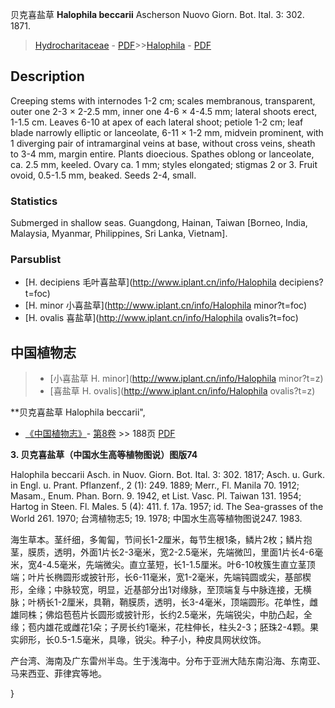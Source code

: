 贝克喜盐草 **Halophila beccarii** Ascherson Nuovo Giorn. Bot. Ital. 3: 302. 1871.

> [Hydrocharitaceae](http://www.iplant.cn/info/Hydrocharitaceae?t=foc) - [PDF](http://www.iplant.cn/foc/pdf/Hydrocharitaceae.pdf)>>[Halophila](http://www.iplant.cn/info/Halophila?t=foc) - [PDF](http://www.iplant.cn/foc/pdf/Halophila.pdf)

## Description

Creeping stems with internodes 1-2 cm; scales membranous, transparent, outer one 2-3 × 2-2.5 mm, inner one 4-6 × 4-4.5 mm; lateral shoots erect, 1-1.5 cm. Leaves 6-10 at apex of each lateral shoot; petiole 1-2 cm; leaf blade narrowly elliptic or lanceolate, 6-11 × 1-2 mm, midvein prominent, with 1 diverging pair of intramarginal veins at base, without cross veins, sheath to 3-4 mm, margin entire. Plants dioecious. Spathes oblong or lanceolate, ca. 2.5 mm, keeled. Ovary ca. 1 mm; styles elongated; stigmas 2 or 3. Fruit ovoid, 0.5-1.5 mm, beaked. Seeds 2-4, small.

### Statistics
Submerged in shallow seas. Guangdong, Hainan, Taiwan [Borneo, India, Malaysia, Myanmar, Philippines, Sri Lanka, Vietnam].

### Parsublist

* [H.  decipiens  毛叶喜盐草](http://www.iplant.cn/info/Halophila decipiens?t=foc)
* [H.  minor  小喜盐草](http://www.iplant.cn/info/Halophila minor?t=foc)
* [H.  ovalis  喜盐草](http://www.iplant.cn/info/Halophila ovalis?t=foc)

## 中国植物志

> * [小喜盐草  H.  minor](http://www.iplant.cn/info/Halophila minor?t=z)
> * [喜盐草  H.  ovalis](http://www.iplant.cn/info/Halophila ovalis?t=z)


**贝克喜盐草 Halophila beccarii",

* [《中国植物志》](http://www.iplant.cn/frps)- [第8卷](http://www.iplant.cn/frps/vol/8) >> 188页 [PDF](http://www.iplant.cn/frps/pdf/8/188a.pdf)


**3. 贝克喜盐草（中国水生高等植物图说）图版74**

Halophila beccarii Asch. in Nuov. Giorn. Bot. Ital. 3: 302. 1817; Asch. u. Gurk. in Engl. u. Prant. Pflanzenf., 2 (1): 249. 1889; Merr., Fl. Manila 70. 1912; Masam., Enum. Phan. Born. 9. 1942, et List. Vasc. Pl. Taiwan 131. 1954; Hartog in Steen. Fl. Males. 5 (4): 411. f. 17a. 1957; id. The Sea-grasses of the World 261. 1970; 台湾植物志5; 19. 1978; 中国水生高等植物图说247. 1983.

海生草本。茎纤细，多匍匐，节间长1-2厘米，每节生根1条，鳞片2枚；鳞片抱茎，膜质，透明，外面1片长2-3毫米，宽2-2.5毫米，先端微凹，里面1片长4-6毫米，宽4-4.5毫米，先端微尖。直立茎短，长1-1.5厘米。叶6-10枚簇生直立茎顶端；叶片长椭圆形或披针形，长6-11毫米，宽1-2毫米，先端钝圆或尖，基部楔形，全缘；中脉较宽，明显，近基部分出1对缘脉，至顶端复与中脉连接，无横脉；叶柄长1-2厘米，具鞘，鞘膜质，透明，长3-4毫米，顶端圆形。花单性，雌雄同株；佛焰苞苞片长圆形或披针形，长约2.5毫米，先端锐尖，中肋凸起，全缘；苞内雄花或雌花1朵；子房长约1毫米，花柱伸长，柱头2-3；胚珠2-4颗。果实卵形，长0.5-1.5毫米，具喙，锐尖。种子小，种皮具网状纹饰。

产台湾、海南及广东雷州半岛。生于浅海中。分布于亚洲大陆东南沿海、东南亚、马来西亚、菲律宾等地。

}